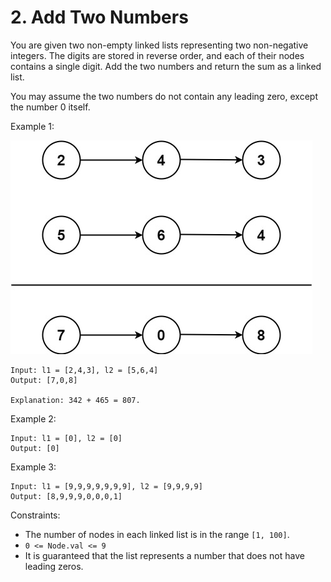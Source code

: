 # 2. Add Two Numbers

You are given two non-empty linked lists representing two non-negative integers. The digits are stored in reverse order, and each of their nodes contains a single digit. Add the two numbers and return the sum as a linked list.

You may assume the two numbers do not contain any leading zero, except the number 0 itself.

Example 1:

![](example_1.png)

    Input: l1 = [2,4,3], l2 = [5,6,4]
    Output: [7,0,8]

    Explanation: 342 + 465 = 807.

Example 2:

    Input: l1 = [0], l2 = [0]
    Output: [0]

Example 3:

    Input: l1 = [9,9,9,9,9,9,9], l2 = [9,9,9,9]
    Output: [8,9,9,9,0,0,0,1]

Constraints:
- The number of nodes in each linked list is in the range `[1, 100]`.
- `0 <= Node.val <= 9`
- It is guaranteed that the list represents a number that does not have leading zeros.

